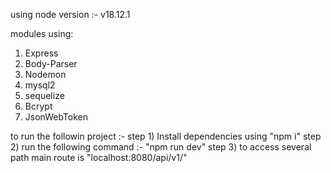 using node version :- v18.12.1

modules using:
1. Express
2. Body-Parser
3. Nodemon
4. mysql2
5. sequelize
6. Bcrypt
7. JsonWebToken

to run the followin project :- 
step 1) Install dependencies using "npm i" 
step 2) run the following command :- "npm run dev" 
step 3) to access several path main route is "localhost:8080/api/v1/"
